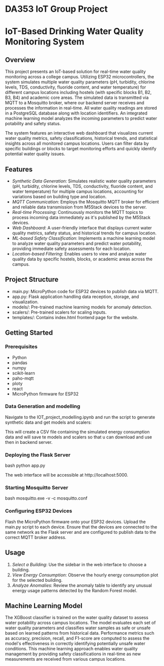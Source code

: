 # DA353 IoT Group Project
# IoT-Based Drinking Water Quality Monitoring System

## Overview

This project presents an IoT-based solution for real-time water quality monitoring across a college campus. Utilizing ESP32 microcontrollers, the system simulates multiple water quality parameters (pH, turbidity, chlorine levels, TDS, conductivity, fluoride content, and water temperature) for different campus locations including hostels (with specific blocks B1, B2, B3, B4) and academic core areas. The simulated data is transmitted via MQTT to a Mosquitto broker, where our backend server receives and processes the information in real-time. All water quality readings are stored in a PostgreSQL database along with location identifiers. An integrated machine learning model analyzes the incoming parameters to predict water potability and safety status. 

The system features an interactive web dashboard that visualizes current water quality metrics, safety classifications, historical trends, and statistical insights across all monitored campus locations. Users can filter data by specific buildings or blocks to target monitoring efforts and quickly identify potential water quality issues.

## Features

- *Synthetic Data Generation*: Simulates realistic water quality parameters (pH, turbidity, chlorine levels, TDS, conductivity, fluoride content, and water temperature) for multiple campus locations, accounting for variations based on building type and location.
- *MQTT Communication*: Employs the Mosquitto MQTT broker for efficient and reliable data transmission from M5Stack devices to the server.
- *Real-time Processing*: Continuously monitors the MQTT topics to process incoming data immediately as it's published by the M5Stack devices.
- *Web Dashboard*: A user-friendly interface that displays current water quality metrics, safety status, and historical trends for campus location.
- *ML-based Safety Classification*: Implements a machine learning model to analyze water quality parameters and predict water potability, providing immediate safety assessments for each location.
- *Location-based Filtering*: Enables users to view and analyze water quality data by specific hostels, blocks, or academic areas across the campus.

## Project Structure

- main.py: MicroPython code for ESP32 devices to publish data via MQTT.
- app.py: Flask application handling data reception, storage, and visualization.
- models/: Pre-trained machine learning models for anomaly detection.
- scalers/: Pre-trained scalers for scaling inputs.
- templates/: Contains index.html frontend page for the website.

## Getting Started

### Prerequisites

- Python
- pandas
- numpy
- scikit-learn
- paho-mqtt
- ploty
- react
- MicroPython firmware for ESP32

### Data Generation and modelling

Navigate to the IOT_project_modelling.ipynb and run the script to generate synthetic data and get models and scalers:

This will create a CSV file containing the simulated energy consumption data and will save te models and scalers so that u can download and use then in backend server.

### Deploying the Flask Server

bash
python app.py


The web interface will be accessible at http://localhost:5000.

### Starting Mosquitto Server

bash
mosquitto.exe -v -c mosquitto.conf


### Configuring ESP32 Devices

Flash the MicroPython firmware onto your ESP32 devices. Upload the main.py script to each device. Ensure that the devices are connected to the same network as the Flask server and are configured to publish data to the correct MQTT broker address.

## Usage

1. *Select a Building*: Use the sidebar in the web interface to choose a building.
2. *View Energy Consumption*: Observe the hourly energy consumption plot for the selected building.
3. *Analyze Anomalies*: Review the anomaly table to identify any unusual energy usage patterns detected by the Random Forest model.

## Machine Learning Model

The XGBoost classifier is trained on the water quality dataset to assess water potability across campus locations. The model evaluates each set of water quality parameters and classifies water samples as safe or unsafe based on learned patterns from historical data. Performance metrics such as accuracy, precision, recall, and F1-score are computed to assess the model's effectiveness in correctly identifying potentially unsafe water conditions. This machine learning approach enables water quality management by providing safety classifications in real-time as new measurements are received from various campus locations.
